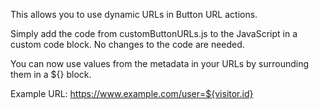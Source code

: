 This allows you to use dynamic URLs in Button URL actions.

Simply add the code from customButtonURLs.js to the JavaScript in a custom code block. No changes to the code are needed.

You can now use values from the metadata in your URLs by surrounding them in a ${} block.

Example URL: https://www.example.com/user=${visitor.id}